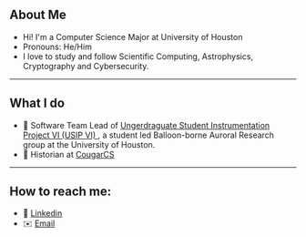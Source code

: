 ## About Me
- Hi! I'm a Computer Science Major at University of Houston
- Pronouns: He/Him
- I love to study and follow Scientific Computing, Astrophysics, Cryptography and Cybersecurity.
---
## What I do
- 🚀 Software Team Lead of [Ungerdraguate Student Instrumentation Project VI (USIP VI) ](http://nsmn1.uh.edu/ebering/usip.html), a student led Balloon-borne Auroral Research group at the University of Houston.
- 📘 Historian at [CougarCS](https://cougarcs.com/)
---
## How to reach me: 
- 🔗 [Linkedin](https://www.linkedin.com/in/hitarth-thanki)
- ✉️ [Email](thankihitarth@gmail.com)

